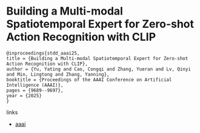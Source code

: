 # Building a Multi-modal Spatiotemporal Expert for Zero-shot Action Recognition with CLIP

```
@inproceedings{stdd_aaai25,
title = {Building a Multi-modal Spatiotemporal Expert for Zero-shot Action Recognition with CLIP},
author = {Yu, Yating and Cao, Congqi and Zhang, Yueran and Lv, Qinyi and Min, Lingtong and Zhang, Yanning},
booktitle = {Proceedings of the AAAI Conference on Artificial Intelligence (AAAI)},
pages = {9689--9697},
year = {2025}
}
```

links
- [aaai](https://ojs.aaai.org/index.php/AAAI/article/view/33050)
